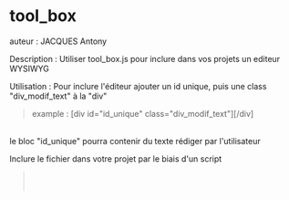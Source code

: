 # tool_box

auteur : JACQUES Antony

Description : Utiliser tool_box.js pour inclure dans vos projets un editeur WYSIWYG

Utilisation : Pour inclure l'éditeur ajouter un id unique, puis une class "div_modif_text" à la "div"<br> 
<BLOCKQUOTE> example : [div id="id_unique" class="div_modif_text"][/div] </BLOCKQUOTE> <br>
le bloc "id_unique" pourra contenir du texte rédiger par l'utilisateur
  
  
Inclure le fichier dans votre projet par le biais d'un script<br> 
<BLOCKQUOTE> <script type="text/javascript" src="https://code.jquery.com/jquery-3.3.1.min.js "></script><br> 
 <script type="text/javascript"><br> 
$(document).ready(function()<br> 
{<br> 
$.get( "https://raw.githubusercontent.com/Shycin/tool_box/master/tool_box.js", function( data ) {<br> 
$("body").prepend("<script>"+data+"<\/script>");<br> 
});<br> 
});<br> 
</script><br> 
